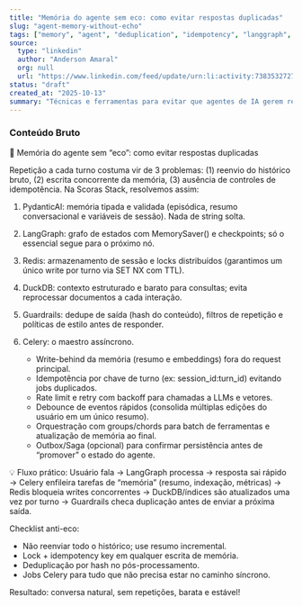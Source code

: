 ```yaml
---
title: "Memória do agente sem eco: como evitar respostas duplicadas"
slug: "agent-memory-without-echo"
tags: ["memory", "agent", "deduplication", "idempotency", "langgraph", "redis", "celery", "duckdb", "guardrails"]
source:
  type: "linkedin"
  author: "Anderson Amaral"
  org: null
  url: "https://www.linkedin.com/feed/update/urn:li:activity:7383532727225987072"
status: "draft"
created_at: "2025-10-13"
summary: "Técnicas e ferramentas para evitar que agentes de IA gerem respostas repetitivas, abordando desde o armazenamento de memória até o processamento assíncrono de tarefas."
---
```


### Conteúdo Bruto

🧠 Memória do agente sem “eco”: como evitar respostas duplicadas

Repetição a cada turno costuma vir de 3 problemas: (1) reenvio do histórico bruto, (2) escrita concorrente da memória, (3) ausência de controles de idempotência. Na Scoras Stack, resolvemos assim:

1. PydanticAI: memória tipada e validada (episódica, resumo conversacional e variáveis de sessão). Nada de string solta.

2. LangGraph: grafo de estados com MemorySaver() e checkpoints; só o essencial segue para o próximo nó.

3. Redis: armazenamento de sessão e locks distribuídos (garantimos um único write por turno via SET NX com TTL).

4. DuckDB: contexto estruturado e barato para consultas; evita reprocessar documentos a cada interação.

5. Guardrails: dedupe de saída (hash do conteúdo), filtros de repetição e políticas de estilo antes de responder.

6. Celery: o maestro assíncrono.
   - Write-behind da memória (resumo e embeddings) fora do request principal.
   - Idempotência por chave de turno (ex: session_id:turn_id) evitando jobs duplicados.
   - Rate limit e retry com backoff para chamadas a LLMs e vetores.
   - Debounce de eventos rápidos (consolida múltiplas edições do usuário em um único resumo).
   - Orquestração com groups/chords para batch de ferramentas e atualização de memória ao final.
   - Outbox/Saga (opcional) para confirmar persistência antes de “promover” o estado do agente.

💡 Fluxo prático:
Usuário fala → LangGraph processa → resposta sai rápido → Celery enfileira tarefas de “memória” (resumo, indexação, métricas) → Redis bloqueia writes concorrentes → DuckDB/índices são atualizados uma vez por turno → Guardrails checa duplicação antes de enviar a próxima saída.

Checklist anti-eco:
- Não reenviar todo o histórico; use resumo incremental.
- Lock + idempotency key em qualquer escrita de memória.
- Deduplicação por hash no pós-processamento.
- Jobs Celery para tudo que não precisa estar no caminho síncrono.

Resultado: conversa natural, sem repetições, barata e estável!

